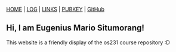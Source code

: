 [HOME](.) | [LOG](TXT/mylog.txt) | [LINKS](LINKS/) | [PUBKEY](TXT/mypubkey.txt)  | [GitHub](https://github.com/eugeniusms/os222)

## Hi, I am Eugenius Mario Situmorang!

This website is a friendly display of the os231 course repository :D
